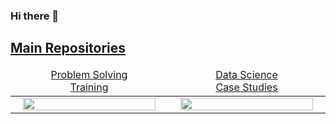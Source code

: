 ### Hi there 👋

<h2><a href="/README.md">Main Repositories</a></h2>

<table>
    <thead>
        <tr>
<td align="center" width="16.6%"><a href="https://github.com/MohamedAtta-AI/">  Problem Solving<br>Training  </a></td>
<td align="center" width="16.6%"><a href="https://github.com/cs-MohamedAyman/Data-Science-Case-Studies/blob/master/README.md"> Data Science<br>Case Studies </a></td>
        </tr>
    </thead>
    <tbody>
        <tr>
<td align="center"><a href="https://github.com/cs-MohamedAyman/Problem-Solving-Training/blob/master/README.md">
                   <img src="/repos-logos/problem-solving-training.png"       width="95%"></img></a></td>
<td align="center"><a href="https://github.com/cs-MohamedAyman/Data-Science-Case-Studies/blob/master/README.md">
                   <img src="/repos-logos/data-science-case-studies.png"      width="95%"></img></a></td>
</table>

<!--
**MohamedAtta-AI/MohamedAtta-AI** is a ✨ _special_ ✨ repository because its `README.md` (this file) appears on your GitHub profile.

Here are some ideas to get you started:

- 🔭 I’m currently working on ...
- 🌱 I’m currently learning ...
- 👯 I’m looking to collaborate on ...
- 🤔 I’m looking for help with ...
- 💬 Ask me about ...
- 📫 How to reach me: ...
- 😄 Pronouns: ...
- ⚡ Fun fact: ...
-->
